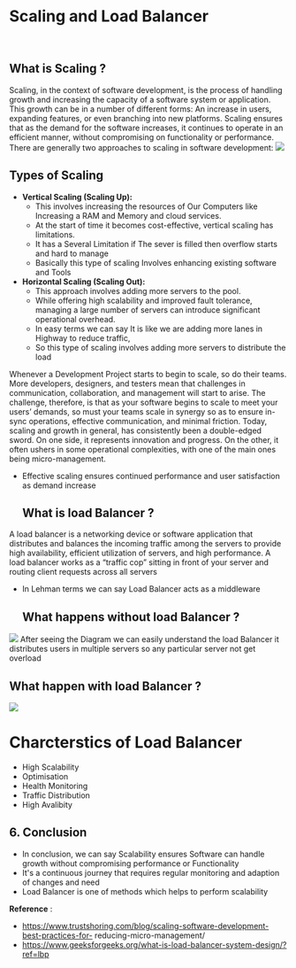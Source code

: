 # Scaling and Load Balancer
<br/>


## What is Scaling ?

Scaling, in the context of software development, is the process of handling growth and increasing the capacity of a software system or application. This growth can be in a number of different forms: An increase in users, expanding features, or even branching into new platforms. Scaling ensures that as the demand for the software increases, it continues to operate in an efficient manner, without compromising on functionality or performance. There are generally two approaches to scaling in software development: 
       <img src='https://www.trustshoring.com/wp-content/webp-express/webp-images/uploads/2023/09/1-768x576.jpg.webp'>
##  Types of Scaling 

* **Vertical Scaling (Scaling Up):** 
    * This involves increasing the resources of Our Computers like Increasing a RAM and Memory and cloud services. 
    * At the start of time it becomes cost-effective, vertical scaling has limitations. 
    * It has a Several Limitation if The sever is filled then overflow starts and hard to manage 
    * Basically this type of scaling Involves enhancing existing software and Tools 
* **Horizontal Scaling (Scaling Out):** 
    * This approach involves adding more servers to the pool. 
    * While offering high scalability and improved fault tolerance, managing a large number of servers can introduce significant operational overhead.
    * In easy terms we can say It is like we are adding more lanes in Highway to reduce traffic,
    * So this type of scaling involves adding more servers to distribute the load

Whenever a Development Project starts  to begin to scale, so do their teams. More developers, designers, and testers mean that challenges in communication, collaboration, and management will start to arise. The challenge, therefore, is that as your software begins to scale to meet your users’ demands, so must your teams scale in synergy so as to ensure in-sync operations, effective communication, and minimal friction. Today, scaling and growth in general, has consistently been a double-edged sword. On one side, it represents innovation and progress. On the other, it often ushers in some operational complexities, with one of the main ones being micro-management.

 * Effective scaling ensures continued performance and user satisfaction as demand increase

   ## What is load Balancer ?
 
  A load balancer is a networking device or software application that distributes and balances the incoming traffic among the servers to provide high availability, efficient utilization of servers, and 
  high performance. A load balancer works as a “traffic cop” sitting in front of your server and routing client requests across all servers
  * In Lehman terms we can say Load Balancer acts as a middleware 

    ## What happens without load Balancer ?

<img src = 'https://media.geeksforgeeks.org/wp-content/uploads/20241103190358904939/without-load-balancing.webp'/>
    After seeing the Diagram we can easily understand the load Balancer it distributes users in multiple servers so any particular server not get overload

   ## What happen with load Balancer ?

<img src = 'https://media.geeksforgeeks.org/wp-content/uploads/20241103190433238127/with-load-balancing.webp'/>

 # Charcterstics of Load Balancer
 * High Scalability
 * Optimisation
 * Health Monitoring
 * Traffic Distribution
 * High Avalibity
  

## 6. Conclusion

 * In conclusion, we can say Scalability ensures Software can handle growth without compromising performance or Functionality
 * It's a continuous journey that requires regular monitoring and adaption of changes and need
 * Load Balancer is one of methods which helps to perform scalability 



**Reference** : 
* <a href="https://www.trustshoring.com/blog/scaling-software-development-best-practices-for-reducing-micro-management/">https://www.trustshoring.com/blog/scaling-software-development-best-practices-for- 
  reducing-micro-management/ </a>
* <a href = "https://www.geeksforgeeks.org/what-is-load-balancer-system-design/?ref=lbp">https://www.geeksforgeeks.org/what-is-load-balancer-system-design/?ref=lbp</a>


